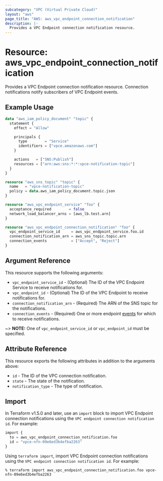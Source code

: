 ```yaml
---
subcategory: "VPC (Virtual Private Cloud)"
layout: "aws"
page_title: "AWS: aws_vpc_endpoint_connection_notification"
description: |-
  Provides a VPC Endpoint connection notification resource.
---
```


# Resource: aws_vpc_endpoint_connection_notification

Provides a VPC Endpoint connection notification resource.
Connection notifications notify subscribers of VPC Endpoint events.

## Example Usage

```terraform
data "aws_iam_policy_document" "topic" {
  statement {
    effect = "Allow"

    principals {
      type        = "Service"
      identifiers = ["vpce.amazonaws.com"]
    }

    actions   = ["SNS:Publish"]
    resources = ["arn:aws:sns:*:*:vpce-notification-topic"]
  }
}

resource "aws_sns_topic" "topic" {
  name   = "vpce-notification-topic"
  policy = data.aws_iam_policy_document.topic.json
}

resource "aws_vpc_endpoint_service" "foo" {
  acceptance_required        = false
  network_load_balancer_arns = [aws_lb.test.arn]
}

resource "aws_vpc_endpoint_connection_notification" "foo" {
  vpc_endpoint_service_id     = aws_vpc_endpoint_service.foo.id
  connection_notification_arn = aws_sns_topic.topic.arn
  connection_events           = ["Accept", "Reject"]
}
```

## Argument Reference

This resource supports the following arguments:

* `vpc_endpoint_service_id` - (Optional) The ID of the VPC Endpoint Service to receive notifications for.
* `vpc_endpoint_id` - (Optional) The ID of the VPC Endpoint to receive notifications for.
* `connection_notification_arn` - (Required) The ARN of the SNS topic for the notifications.
* `connection_events` - (Required) One or more endpoint [events](https://docs.aws.amazon.com/AWSEC2/latest/APIReference/API_CreateVpcEndpointConnectionNotification.html#API_CreateVpcEndpointConnectionNotification_RequestParameters) for which to receive notifications.

~> **NOTE:** One of `vpc_endpoint_service_id` or `vpc_endpoint_id` must be specified.

## Attribute Reference

This resource exports the following attributes in addition to the arguments above:

* `id` - The ID of the VPC connection notification.
* `state` - The state of the notification.
* `notification_type` - The type of notification.

## Import

In Terraform v1.5.0 and later, use an `import` block to import VPC Endpoint connection notifications using the `VPC endpoint connection notification id`. For example:

```terraform
import {
  to = aws_vpc_endpoint_connection_notification.foo
  id = "vpce-nfn-09e6ed3b4efba2263"
}
```

Using `terraform import`, import VPC Endpoint connection notifications using the `VPC endpoint connection notification id`. For example:

```console
% terraform import aws_vpc_endpoint_connection_notification.foo vpce-nfn-09e6ed3b4efba2263
```
